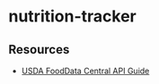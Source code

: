 # nutrition-tracker


## Resources
- [USDA FoodData Central API Guide](https://fdc.nal.usda.gov/api-guide.html)

